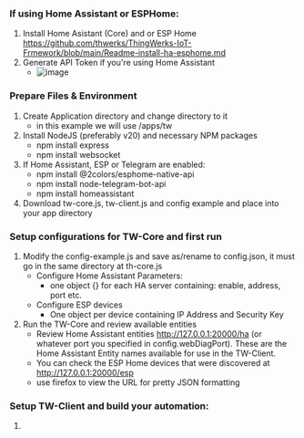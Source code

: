 ### If using Home Assistant or ESPHome:
1) Install Home Asistant (Core) and or ESP Home https://github.com/thwerks/ThingWerks-IoT-Frmework/blob/main/Readme-install-ha-esphome.md
2) Generate API Token if you're using Home Assistant 
   * ![image](https://github.com/thwerks/ThingWerks-IoT-Frmework/assets/90361336/21f55ad6-c04d-46f6-bc50-7252fa84eb8c)
  
### Prepare Files & Environment
1) Create Application directory and change directory to it
   * in this example we will use /apps/tw
2) Install NodeJS (preferably v20) and necessary NPM packages
   * npm install express
   * npm install websocket
3) If Home Assistant, ESP or Telegram are enabled:
   * npm install @2colors/esphome-native-api
   * npm install node-telegram-bot-api
   * npm install homeassistant
4) Download tw-core.js, tw-client.js and config example and place into your app directory

### Setup configurations for TW-Core and first run
1) Modify the config-example.js and save as/rename to config.json, it must go in the same directory at th-core.js
   * Configure Home Assistant Parameters:
     * one object {} for each HA server containing: enable, address, port etc.
   * Configure ESP devices
     * One object per device containing IP Address and Security Key
2) Run the TW-Core and review available entities
   * Review Home Assistant entities http://127.0.0.1:20000/ha (or whatever port you specified in config.webDiagPort). These are the Home Assistant Entity names available for use in the TW-Client.
   * You can check the ESP Home devices that were discovered at http://127.0.0.1:20000/esp
   * use firefox to view the URL for pretty JSON formatting

### Setup TW-Client and build your automation:
1) 
